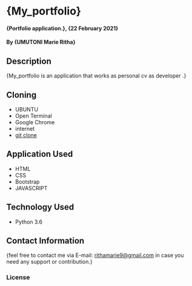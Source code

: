 # {My_portfolio}

#### {Portfolio application.}, {22 February 2021}
#### By **{UMUTONI Marie Ritha}**

## Description

{My_portfolio is an application that works as personal cv as developer .}

## Cloning

* UBUNTU
* Open Terminal
* Google Chrome
* internet
* [git clone](https://github.com/UMUTONIRitha/My_portfolio)

## Application Used

* HTML
* CSS
* Bootstrap
* JAVASCRIPT


## Technology Used

* Python 3.6

<!-- ## Live link  -->

<!-- [Here is the Link: Art-Rwanda](https://rithart.herokuapp.com/ "Art") -->

## Contact Information

{feel free to contact me via E-mail: rithamarie9@gmail.com in case you need any support or contribution.}

### License
